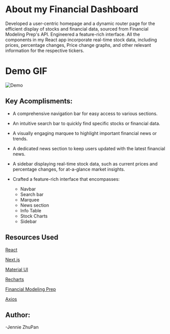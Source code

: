 # About my Financial Dashboard

Developed a user-centric homepage and a dynamic router page for the efficient display of stocks and financial data, sourced from Financial Modeling Prep's API. Engineered a feature-rich interface. All the components in my React app incorporate real-time stock data, including prices, percentage changes, Price change graphs, and other relevant information for the respective tickers.

# Demo GIF
![Demo](https://github.com/jzhupan/financial-dashboard/blob/main/src/app/assets/financial-pulse-demo.gif)

## Key Acomplisments:

- A comprehensive navigation bar for easy access to various sections.
- An intuitive search bar to quickly find specific stocks or financial data.
- A visually engaging marquee to highlight important financial news or trends.
- A dedicated news section to keep users updated with the latest financial news.
- A sidebar displaying real-time stock data, such as current prices and percentage changes, for at-a-glance market insights.
- Crafted a feature-rich interface that encompasses:

  - Navbar
  - Search bar
  - Marquee
  - News section
  - Info Table
  - Stock Charts
  - Sidebar



## Resources Used

[React](https://react.dev/)

[Next.js](https://nextjs.org/docs)

[Material UI](https://mui.com/material-ui/)

[Recharts](https://recharts.org/en-US/guide)

[Financial Modeling Prep](https://site.financialmodelingprep.com/developer/docs/)

[Axios](https://www.npmjs.com/package/axios)

## Author:

-Jennie ZhuPan
